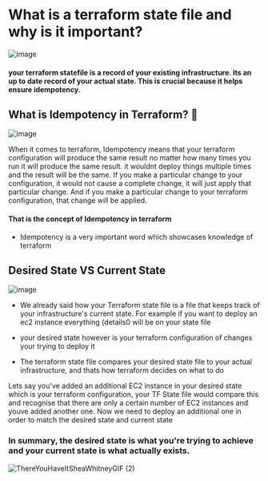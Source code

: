 # What is a terraform state file and why is it important? 
![image](https://github.com/user-attachments/assets/bbf16d60-3811-47d8-b2f7-4ccd48ae650c)

#### your terraform statefile is a record of your existing infrastructure. Its an up to date record of your actual state. This is crucial because it helps ensure idempotency.

## What is Idempotency in Terraform? 🤔
![image](https://github.com/user-attachments/assets/501ec14b-1d47-4039-8ab5-2edcee178f95)

When it comes to terraform, Idempotency means that your terraform configuration will produce the same result no matter how many times you run it will produce the same result. it wouldnt deploy things 
multiple times and the result will be the same. If you make a particular change to your configuration, it would not cause a complete change, it will just apply that particular change. And if you make a particular change to your terraform configuration, that change will be applied.

#### That is the concept of Idempotency in terraform 

- Idempotency is a very important word which showcases knowledge of terraform

 ## Desired State VS Current State
![image](https://github.com/user-attachments/assets/c5217f14-f159-4687-8c24-939f9a9a26fe)

- We already said how your Terraform state file is a file that keeps track of your infrastructure's current state. For example if you want to deploy an ec2 instance everything (details0 will be on your state file 

- your desired state however is your terraform configuration of changes your trying to deploy it

- The terraform state file compares your desired state file to your actual infrastructure, and thats how terraform decides on what to do

Lets say you've added an additional EC2 instance in your desired state which is your terraform configuration, your TF State file would compare this and recognise that there are only a certain number of EC2 instances and  youve added another one. Now we need to deploy an additional one in order to match the desired state and current state 

### In summary, the desired state is what you're trying to achieve and your current state is what actually exists. 

![ThereYouHaveItSheaWhitneyGIF (2)](https://github.com/user-attachments/assets/c312c2ea-c2ea-4126-aa32-08b025f41e73)
